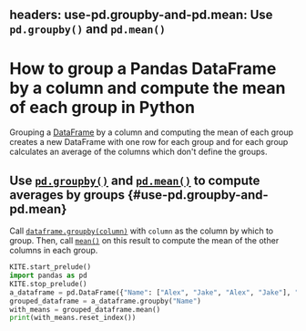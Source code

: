 headers:
    use-pd.groupby-and-pd.mean: Use `pd.groupby()` and `pd.mean()`
---
# How to group a Pandas DataFrame by a column and compute the mean of each group in Python
Grouping a [DataFrame](kite-sym:pandas.core.frame.DataFrame) by a column and computing the mean of each group creates a new DataFrame with one row for each group and for each group calculates an average of the columns which don't define the groups.

## Use [`pd.groupby()`](kite-sym:pandas.core.frame.DataFrame.groupby) and [`pd.mean()`](kite-sym:pandas.core.frame.DataFrame.mean) to compute averages by groups  {#use-pd.groupby-and-pd.mean}

Call [`dataframe.groupby(column)`](kite-sym:pandas.core.frame.DataFrame.groupby) with `column` as the column by which to group. Then, call [`mean()`](kite-sym:pandas.core.frame.DataFrame.mean) on this result to compute the mean of the other columns in each group.
```python
KITE.start_prelude()
import pandas as pd
KITE.stop_prelude()
a_dataframe = pd.DataFrame({"Name": ["Alex", "Jake", "Alex", "Jake"], "Age": [10, 5, 20, 10]})
grouped_dataframe = a_dataframe.groupby("Name")
with_means = grouped_dataframe.mean()
print(with_means.reset_index())
```
